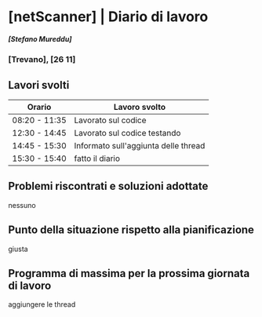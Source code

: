 # [netScanner] | Diario di lavoro
##### [Stefano Mureddu]
### [Trevano], [26 11]

## Lavori svolti


|Orario        |Lavoro svolto                                                   |
|--------------|----------------------------------------------------------------|
|08:20 - 11:35 |Lavorato sul codice                                             |
|12:30 - 14:45 |Lavorato sul codice testando                                    |
|14:45 - 15:30 |Informato sull'aggiunta delle thread                            |
|15:30 - 15:40 |fatto il diario                                                 |
##  Problemi riscontrati e soluzioni adottate
nessuno

##  Punto della situazione rispetto alla pianificazione
giusta

## Programma di massima per la prossima giornata di lavoro
aggiungere le thread
